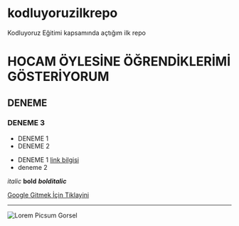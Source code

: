 # kodluyoruzilkrepo
Kodluyoruz Eğitimi kapsamında açtığım ilk repo
# HOCAM ÖYLESİNE ÖĞRENDİKLERİMİ GÖSTERİYORUM
## DENEME
### DENEME 3
- DENEME 1
- DENEME 2

* DENEME 1 [link bilgisi](https://kodluyoruz.org)
* deneme 2

*italic* **bold** ***bolditalic***

[Google Gitmek İçin Tiklayini](https://google.com)

-----------------------------------------------------------------------------------------------------------------

![Lorem Picsum Gorsel](https://imageupload.app/i/f09e5bc207cd8499c5a7)
